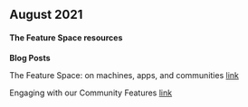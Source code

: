 ## August 2021

#### The Feature Space resources

__Blog Posts__   

The Feature Space: on machines, apps, and communities [link](https://publish.illinois.edu/bradly-alicea/2021/08/06/theme-of-the-month-august-the-feature-space/)

Engaging with our Community Features [link](http://publish.illinois.edu/bradly-alicea/2021/08/23/engaging-with-our-community-features/)


